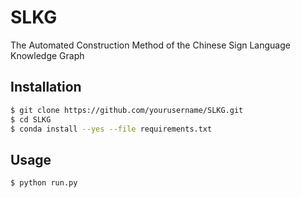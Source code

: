 # SLKG
The Automated Construction Method of the Chinese Sign Language Knowledge Graph
## Installation
```bash
$ git clone https://github.com/yourusername/SLKG.git
$ cd SLKG
$ conda install --yes --file requirements.txt
```
## Usage
```bash
$ python run.py
```